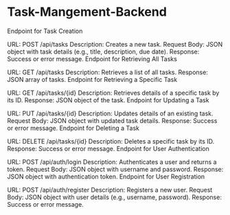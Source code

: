 ﻿# Task-Mangement-Backend

Endpoint for Task Creation

URL: POST /api/tasks
Description: Creates a new task.
Request Body: JSON object with task details (e.g., title, description, due date).
Response: Success or error message.
Endpoint for Retrieving All Tasks

URL: GET /api/tasks
Description: Retrieves a list of all tasks.
Response: JSON array of tasks.
Endpoint for Retrieving a Specific Task

URL: GET /api/tasks/{id}
Description: Retrieves details of a specific task by its ID.
Response: JSON object of the task.
Endpoint for Updating a Task

URL: PUT /api/tasks/{id}
Description: Updates details of an existing task.
Request Body: JSON object with updated task details.
Response: Success or error message.
Endpoint for Deleting a Task

URL: DELETE /api/tasks/{id}
Description: Deletes a specific task by its ID.
Response: Success or error message.
Endpoint for User Authentication

URL: POST /api/auth/login
Description: Authenticates a user and returns a token.
Request Body: JSON object with username and password.
Response: JSON object with authentication token.
Endpoint for User Registration

URL: POST /api/auth/register
Description: Registers a new user.
Request Body: JSON object with user details (e.g., username, password).
Response: Success or error message.
